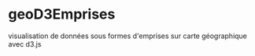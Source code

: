 geoD3Emprises
=============

visualisation de données sous formes d'emprises sur carte géographique avec d3.js

